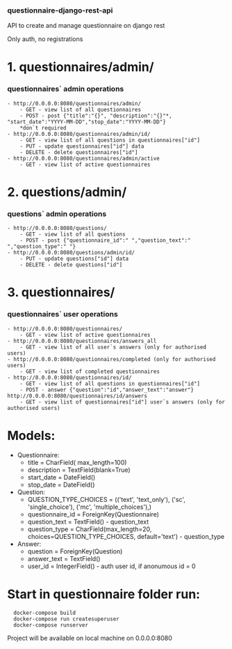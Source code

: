 ### questionnaire-django-rest-api
API to create and manage questionnaire on django rest

Only auth, no registrations

# 1. questionnaires/admin/ 
### questionnaires` admin operations
    - http://0.0.0.0:8080/questionnaires/admin/ 
        - GET - view list of all questionnaires
        - POST - post {"title":"{}", "description":"{}"*, "start_date":"YYYY-MM-DD","stop_date":"YYYY-MM-DD"}
        *don`t required
    - http://0.0.0.0:8080/questionnaires/admin/id/
        - GET - view list of all questions in questionnaires["id"]
        - PUT - update questionnaires["id"] data
        - DELETE - delete questionnaires["id"]
    - http://0.0.0.0:8080/questionnaires/admin/active
        - GET - view list of active questionnaires
# 2. questions/admin/ 
### questions` admin operations
    - http://0.0.0.0:8080/questions/
        - GET - view list of all questions
        - POST - post {"questionnaire_id":" ","question_text":" ","question_type":" "} 
    - http://0.0.0.0:8080/questions/admin/id/    
        - PUT - update questions["id"] data
        - DELETE - delete questions["id"]
# 3. questionnaires/
### questionnaires` user operations         
    - http://0.0.0.0:8080/questionnaires/
        - GET - view list of active questionnaires
    - http://0.0.0.0:8080/questionnaires/answers_all
        - GET - view list of all user`s answers (only for authorised users)
    - http://0.0.0.0:8080/questionnaires/completed (only for authorised users)
        - GET - view list of completed questionnaires    
    - http://0.0.0.0:8080/questionnaires/id/
        - GET - view list of all questions in questionnaires["id"]
        - POST - answer {"question":"id","answer_text":"answer"}
    http://0.0.0.0:8080/questionnaires/id/answers
        - GET - view list of questionnaires["id"] user`s answers (only for authorised users)
 
 # Models:
   - Questionnaire:
       - title = CharField( max_length=100) 
       - description = TextField(blank=True) 
       - start_date = DateField() 
       - stop_date = DateField() 
  - Question:
     - QUESTION_TYPE_CHOICES = (('text', 'text_only'), ('sc', 'single_choice'), ('mc', 'multiple_choices'),)
     - questionnaire_id = ForeignKey(Questionnaire)
     - question_text = TextField() - question_text
     - question_type = CharField(max_length=20, choices=QUESTION_TYPE_CHOICES, default='text') - question_type
  - Answer:
     - question = ForeignKey(Question) 
     - answer_text = TextField() 
     - user_id = IntegerField() - auth user id, if anonumous id = 0
    
 # Start in questionnaire folder run:
      docker-compose build
      docker-compose run createsuperuser
      docker-compose runserver
      
  Project will be available on local machine on 0.0.0.0:8080   

